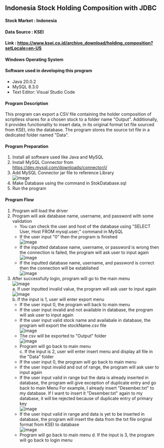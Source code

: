 ## Indonesia Stock Holding Composition with JDBC

#### Stock Market  : Indonesia
#### Data Source   : KSEI
#### Link          : https://www.ksei.co.id/archive_download/holding_composition?setLocale=en-US

#### Windows Operating System
#### Software used in developing this program
* Java 20.0.2
* MySQL 8.3.0
* Text Editor: Visual Studio Code

#### Program Description
This program can export a CSV file containing the holder composition of scriptless shares for a chosen stock to a folder name "Output". Additionally, it provides functionality to insert data, in its original format txt file sourced from KSEI, into the database. The program stores the source txt file in a dedicated folder named "Data".

#### Program Preparation
1. Install all software used like Java and MySQL
2. Install MySQL Connector from https://dev.mysql.com/downloads/connector/j/
3. Add MySQL Connector jar file to reference Library
   <br>
   ![image](https://github.com/RichSvK/Stock_Holder_Composition_Java/assets/87809864/72783c0b-b67e-4c57-a82b-cac5fae66786)
   <br>
5. Make Database using the command in StokDatabase.sql
6. Run the program

#### Program Flow
1. Program will load the driver
2. Program will ask database name, username, and password with some validation
    * You can check the user and host of the database using "SELECT User, Host FROM mysql.user;" command in MySQL
    * If the user input "0" then the program is finished
      <br>
      ![image](https://github.com/RichSvK/Stock_Holder_Composition_Java/assets/87809864/3f02ee92-9f74-4f45-a5fb-42c996437337)
      <br>   
    * If the inputted database name, username, or password is wrong then the connection is failed, the program will ask user to input again
      <br>
      ![image](https://github.com/RichSvK/Stock_Holder_Composition_Java/assets/87809864/e5c229d7-5342-4398-9a5a-c7830444848d)
      <br>
    * If the inputted database name, username, and password is correct then the connection will be established
      <br>
      ![image](https://github.com/RichSvK/Stock_Holder_Composition_Java/assets/87809864/75ae70a2-a239-4285-b544-6a03c43757df)
      <br>  
3. After successfully login, program will go to the main menu
    <br>
    ![image](https://github.com/RichSvK/Stock_Holder_Composition_Java/assets/87809864/0c7f1230-0758-4038-942e-8a45ca019852)
    <br>
  a. If user inputted invalid value, the program will ask user to input again
    <br>
    ![image](https://github.com/RichSvK/Stock_Holder_Composition_Java/assets/87809864/8a2fd251-12a3-482f-afde-0496a402a625)
    <br>
  b. If the input is 1, user will enter export menu
    * If the user input 0, the program will back to main menu
    * If the user input invalid and not available in database, the program will ask user to input again
    * If the user input valid stock name and availabale in database, the program will export the stockName.csv file
      <br>
      ![image](https://github.com/RichSvK/Stock_Holder_Composition_Java/assets/87809864/ddeaf13a-7e6b-4344-9093-b55fcc2e48c7)
      <br>
    * The csv will be exported to "Output" folder
      <br>
      ![image](https://github.com/RichSvK/Stock_Holder_Composition_Java/assets/87809864/fb2dc76a-a429-44af-bcd1-e79cd7ced3d6)
      <br>
    * Program will go back to main menu
      <br>
  c. If the input is 2, user will enter insert menu and display all file in the "Data" folder
    * If the user input 0, the program will go back to main menu
    * If the user input invalid and out of range, the program will ask user to input again
    * If the user input valid in range but the data is already inserted in database, the program will give exception of duplicate entry and go back to main Menu
      For example, I already insert "Desember.txt" to my database. If I want to insert it "Desember.txt" again to my database, it will be rejected because of duplicate entry of primary key
      <br>
      ![image](https://github.com/RichSvK/Stock_Holder_Composition_Java/assets/87809864/5f8f9b93-af60-449a-9840-42d183007b1f)
      <br>
    * If the user input valid in range and data is yet to be inserted in database, the program will insert the data from the txt file original format from KSEI to database
      <br>
      ![image](https://github.com/RichSvK/Stock_Holder_Composition_Java/assets/87809864/5bac3c9f-684d-4e42-9b29-ec68e202b123)
      <br>
    * Program will go back to main menu
  d. If the input is 3, the program will go back to login menu